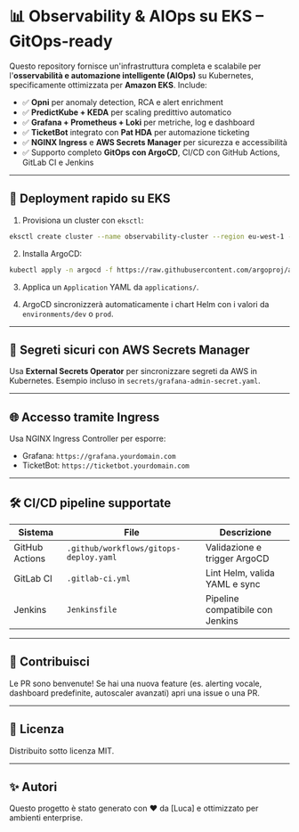 # 📊 Observability & AIOps su EKS – GitOps-ready

Questo repository fornisce un'infrastruttura completa e scalabile per l'**osservabilità e automazione intelligente (AIOps)** su Kubernetes, specificamente ottimizzata per **Amazon EKS**. Include:

- ✅ **Opni** per anomaly detection, RCA e alert enrichment
- ✅ **PredictKube + KEDA** per scaling predittivo automatico
- ✅ **Grafana + Prometheus + Loki** per metriche, log e dashboard
- ✅ **TicketBot** integrato con **Pat HDA** per automazione ticketing
- ✅ **NGINX Ingress** e **AWS Secrets Manager** per sicurezza e accessibilità
- ✅ Supporto completo **GitOps con ArgoCD**, CI/CD con GitHub Actions, GitLab CI e Jenkins

---

## 🚀 Deployment rapido su EKS

1. Provisiona un cluster con `eksctl`:
```bash
eksctl create cluster --name observability-cluster --region eu-west-1 --nodes 3
```

2. Installa ArgoCD:
```bash
kubectl apply -n argocd -f https://raw.githubusercontent.com/argoproj/argo-cd/stable/manifests/install.yaml
```

3. Applica un `Application` YAML da `applications/`.

4. ArgoCD sincronizzerà automaticamente i chart Helm con i valori da `environments/dev` o `prod`.

---

## 🔐 Segreti sicuri con AWS Secrets Manager

Usa **External Secrets Operator** per sincronizzare segreti da AWS in Kubernetes.
Esempio incluso in `secrets/grafana-admin-secret.yaml`.

---

## 🌐 Accesso tramite Ingress

Usa NGINX Ingress Controller per esporre:
- Grafana: `https://grafana.yourdomain.com`
- TicketBot: `https://ticketbot.yourdomain.com`

---

## 🛠 CI/CD pipeline supportate

| Sistema        | File                         | Descrizione                         |
|----------------|------------------------------|-------------------------------------|
| GitHub Actions | `.github/workflows/gitops-deploy.yaml` | Validazione e trigger ArgoCD |
| GitLab CI      | `.gitlab-ci.yml`             | Lint Helm, valida YAML e sync      |
| Jenkins        | `Jenkinsfile`                | Pipeline compatibile con Jenkins    |

---

## 🤝 Contribuisci

Le PR sono benvenute! Se hai una nuova feature (es. alerting vocale, dashboard predefinite, autoscaler avanzati) apri una issue o una PR.

---

## 🧾 Licenza

Distribuito sotto licenza MIT.

---

## ✨ Autori

Questo progetto è stato generato con ❤️ da [Luca] e ottimizzato per ambienti enterprise.
